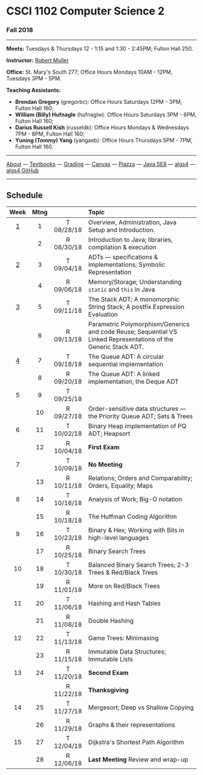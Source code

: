 # CSCI 1102 Computer Science 2

### Fall 2018

---

**Meets:** Tuesdays & Thursdays 12 - 1:15 and 1:30 - 2:45PM; Fulton Hall 250.

**Instructor:** [Robert Muller](http://www.cs.bc.edu/~muller/)

**Office:** St. Mary's South 277; Office Hours Mondays 10AM - 12PM, Tuesdays 3PM - 5PM.

**Teaching Assistants:**

+ **Brendan Gregory** (gregorbc): Office Hours Saturdays 12PM - 3PM, Fulton Hall 160;
+ **William (Billy) Hufnagle** (hufnaglw): Office Hours Saturdays 3PM - 6PM, Fulton Hall 160;
+ **Darius Russell Kish** (russeldk): Office Hours Mondays & Wednesdays 7PM - 8PM, Fulton Hall 160;
+ **Yuning (Tommy) Yang** (yangaeb): Office Hours Thursdays 5PM - 7PM, Fulton Hall 160.

---

[About](resources/about.md) —  [Textbooks](resources/textbooks.md) —  [Grading](resources/grading.md) —  [Canvas](https://bostoncollege.instructure.com/courses/1590628/gradebook)  —  [Piazza](https://piazza.com/class/jkyot7egr5120z) —  [Java SE8](https://docs.oracle.com/javase/8/docs/api/index.html?overview-summary.html) — [algs4](https://algs4.cs.princeton.edu/) — [algs4 GitHub](https://github.com/kevin-wayne/algs4)

---

## Schedule

|                    Week                    | Mtng |            | Topic                                                        |
| :----------------------------------------: | :--: | :--------: | :----------------------------------------------------------- |
| [1](https://github.com/BC-CSCI1102/week01) |  1   | T 08/28/18 | Overview, Administration, Java Setup and Introduction.       |
|                                            |  2   | R 08/30/18 | Introduction to Java; libraries, compilation & execution     |
| [2](https://github.com/BC-CSCI1102/week02) |  3   | T 09/04/18 | ADTs — specifications & implementations; Symbolic Representation |
|                                            |  4   | R 09/06/18 | Memory/Storage; Understanding `static` and `this` in Java    |
| [3](https://github.com/BC-CSCI1102/week03) |  5   | T 09/11/18 | The Stack ADT; A monomorphic String Stack; A postfix Expression Evaluation |
|                                            |  6   | R 09/13/18 | Parametric Polymorphism/Generics and code Reuse; Sequential VS Linked Representations of the Generic Stack ADT. |
| [4](https://github.com/BC-CSCI1102/week04) |  7   | T 09/18/18 | The Queue ADT: A circular sequential implementation          |
|                                            |  8   | R 09/20/18 | The Queue ADT: A linked implementation; the Deque ADT        |
|                     5                      |  9   | T 09/25/18 |                                                              |
|                                            |  10  | R 09/27/18 | Order-sensitive data structures — the Priority Queue ADT; Sets & Trees |
|                     6                      |  11  | T 10/02/18 | Binary Heap implementation of PQ ADT; Heapsort               |
|                                            |  12  | R 10/04/18 | **First Exam**                                               |
|                     7                      |      | T 10/09/18 | **No Meeting**                                               |
|                                            |  13  | R 10/11/18 | Relations; Orders and Comparability; Orders, Equality; Maps  |
|                     8                      |  14  | T 10/16/18 | Analysis of Work; Big-O notation                             |
|                                            |  15  | R 10/18/18 | The Huffman Coding Algorithm                                 |
|                     9                      |  16  | T 10/23/18 | Binary & Hex; Working with Bits in high-level languages      |
|                                            |  17  | R 10/25/18 | Binary Search Trees                                          |
|                     10                     |  18  | T 10/30/18 | Balanced Binary Search Trees; 2-3 Trees & Red/Black Trees    |
|                                            |  19  | R 11/01/18 | More on Red/Black Trees                                      |
|                     11                     |  20  | T 11/06/18 | Hashing and Hash Tables                                      |
|                                            |  21  | R 11/08/18 | Double Hashing                                               |
|                     12                     |  22  | T 11/13/18 | Game Trees: Minimaxing                                       |
|                                            |  23  | R 11/15/18 | Immutable Data Structures; Immutable Lists                   |
|                     13                     |  24  | T 11/20/18 | **Second Exam**                                              |
|                                            |      | R 11/22/18 | **Thanksgiving**                                             |
|                     14                     |  25  | T 11/27/18 | Mergesort; Deep vs Shallow Copying                           |
|                                            |  26  | R 11/29/18 | Graphs & their representations                               |
|                     15                     |  27  | T 12/04/18 | Dijkstra's Shortest Path Algorithm                           |
|                                            |  28  | R 12/06/18 | **Last Meeting** Review and wrap-up                          |


